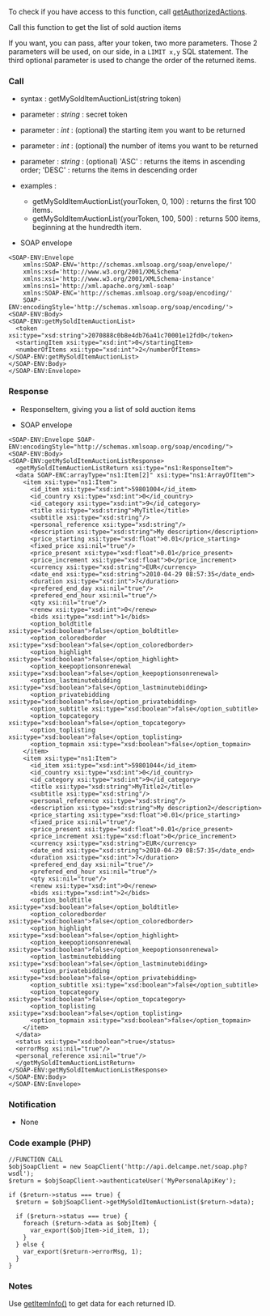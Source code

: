 To check if you have access to this function, call [getAuthorizedActions](getAuthorizedActions.md).

Call this function to get the list of sold auction items

If you want, you can pass, after your token, two more parameters. Those 2 parameters will be used, on our side, in a `LIMIT x,y` SQL statement. The third optional parameter is used to change the order of the returned items.

### Call ###

  * syntax : getMySoldItemAuctionList(string token)

  * parameter : _string_ : secret token
  * parameter : _int_ : (optional) the starting item you want to be returned
  * parameter : _int_ : (optional) the number of items you want to be returned
  * parameter : _string_ : (optional) 'ASC' : returns the items in ascending order; 'DESC' : returns the items in descending order

  * examples :
    * getMySoldItemAuctionList(yourToken, 0, 100) : returns the first 100 items.
    * getMySoldItemAuctionList(yourToken, 100, 500) : returns 500 items, beginning at the hundredth item.

  * SOAP envelope
```
<SOAP-ENV:Envelope 
    xmlns:SOAP-ENV='http://schemas.xmlsoap.org/soap/envelope/'
    xmlns:xsd='http://www.w3.org/2001/XMLSchema'
    xmlns:xsi='http://www.w3.org/2001/XMLSchema-instance' 
    xmlns:ns1='http://xml.apache.org/xml-soap' 
    xmlns:SOAP-ENC='http://schemas.xmlsoap.org/soap/encoding/' 
    SOAP-ENV:encodingStyle='http://schemas.xmlsoap.org/soap/encoding/'>
<SOAP-ENV:Body>
<SOAP-ENV:getMySoldItemAuctionList>
  <token xsi:type="xsd:string">2070888c0b8e4db76a41c70001e12fd0</token>
  <startingItem xsi:type="xsd:int">0</startingItem>
  <numberOfItems xsi:type="xsd:int">2</numberOfItems>
</SOAP-ENV:getMySoldItemAuctionList>
</SOAP-ENV:Body>
</SOAP-ENV:Envelope>
```

### Response ###

  * ResponseItem, giving you a list of sold auction items

  * SOAP envelope
```
<SOAP-ENV:Envelope SOAP-ENV:encodingStyle="http://schemas.xmlsoap.org/soap/encoding/">
<SOAP-ENV:Body>
<SOAP-ENV:getMySoldItemAuctionListResponse>
  <getMySoldItemAuctionListReturn xsi:type="ns1:ResponseItem">
  <data SOAP-ENC:arrayType="ns1:Item[2]" xsi:type="ns1:ArrayOfItem">
    <item xsi:type="ns1:Item">
      <id_item xsi:type="xsd:int">59801004</id_item>
      <id_country xsi:type="xsd:int">0</id_country>
      <id_category xsi:type="xsd:int">9</id_category>
      <title xsi:type="xsd:string">MyTitle</title>
      <subtitle xsi:type="xsd:string"/>
      <personal_reference xsi:type="xsd:string"/>
      <description xsi:type="xsd:string">My description</description>
      <price_starting xsi:type="xsd:float">0.01</price_starting>
      <fixed_price xsi:nil="true"/>
      <price_present xsi:type="xsd:float">0.01</price_present>
      <price_increment xsi:type="xsd:float">0</price_increment>
      <currency xsi:type="xsd:string">EUR</currency>
      <date_end xsi:type="xsd:string">2010-04-29 08:57:35</date_end>
      <duration xsi:type="xsd:int">7</duration>
      <prefered_end_day xsi:nil="true"/>
      <prefered_end_hour xsi:nil="true"/>
      <qty xsi:nil="true"/>
      <renew xsi:type="xsd:int">0</renew>
      <bids xsi:type="xsd:int">1</bids>
      <option_boldtitle xsi:type="xsd:boolean">false</option_boldtitle>
      <option_coloredborder xsi:type="xsd:boolean">false</option_coloredborder>
      <option_highlight xsi:type="xsd:boolean">false</option_highlight>
      <option_keepoptionsonrenewal xsi:type="xsd:boolean">false</option_keepoptionsonrenewal>
      <option_lastminutebidding xsi:type="xsd:boolean">false</option_lastminutebidding>
      <option_privatebidding xsi:type="xsd:boolean">false</option_privatebidding>
      <option_subtitle xsi:type="xsd:boolean">false</option_subtitle>
      <option_topcategory xsi:type="xsd:boolean">false</option_topcategory>
      <option_toplisting xsi:type="xsd:boolean">false</option_toplisting>
      <option_topmain xsi:type="xsd:boolean">false</option_topmain>
    </item>
    <item xsi:type="ns1:Item">
      <id_item xsi:type="xsd:int">59801044</id_item>
      <id_country xsi:type="xsd:int">0</id_country>
      <id_category xsi:type="xsd:int">9</id_category>
      <title xsi:type="xsd:string">MyTitle2</title>
      <subtitle xsi:type="xsd:string"/>
      <personal_reference xsi:type="xsd:string"/>
      <description xsi:type="xsd:string">My description2</description>
      <price_starting xsi:type="xsd:float">0.01</price_starting>
      <fixed_price xsi:nil="true"/>
      <price_present xsi:type="xsd:float">0.01</price_present>
      <price_increment xsi:type="xsd:float">0</price_increment>
      <currency xsi:type="xsd:string">EUR</currency>
      <date_end xsi:type="xsd:string">2010-04-29 08:57:35</date_end>
      <duration xsi:type="xsd:int">7</duration>
      <prefered_end_day xsi:nil="true"/>
      <prefered_end_hour xsi:nil="true"/>
      <qty xsi:nil="true"/>
      <renew xsi:type="xsd:int">0</renew>
      <bids xsi:type="xsd:int">2</bids>
      <option_boldtitle xsi:type="xsd:boolean">false</option_boldtitle>
      <option_coloredborder xsi:type="xsd:boolean">false</option_coloredborder>
      <option_highlight xsi:type="xsd:boolean">false</option_highlight>
      <option_keepoptionsonrenewal xsi:type="xsd:boolean">false</option_keepoptionsonrenewal>
      <option_lastminutebidding xsi:type="xsd:boolean">false</option_lastminutebidding>
      <option_privatebidding xsi:type="xsd:boolean">false</option_privatebidding>
      <option_subtitle xsi:type="xsd:boolean">false</option_subtitle>
      <option_topcategory xsi:type="xsd:boolean">false</option_topcategory>
      <option_toplisting xsi:type="xsd:boolean">false</option_toplisting>
      <option_topmain xsi:type="xsd:boolean">false</option_topmain>
    </item>
  </data>
  <status xsi:type="xsd:boolean">true</status>
  <errorMsg xsi:nil="true"/>
  <personal_reference xsi:nil="true"/>
  </getMySoldItemAuctionListReturn>
</SOAP-ENV:getMySoldItemAuctionListResponse>
</SOAP-ENV:Body>
</SOAP-ENV:Envelope>
```

### Notification ###
  * None

### Code example (PHP) ###
```
//FUNCTION CALL
$objSoapClient = new SoapClient('http://api.delcampe.net/soap.php?wsdl');
$return = $objSoapClient->authenticateUser('MyPersonalApiKey');

if ($return->status === true) {
  $return = $objSoapClient->getMySoldItemAuctionList($return->data);

  if ($return->status === true) {
    foreach ($return->data as $objItem) {     
      var_export($objItem->id_item, 1);
    }
  } else {
    var_export($return->errorMsg, 1);
  } 
}
```

### Notes ###
Use [getItemInfo()](getItemInfo.md) to get data for each returned ID.